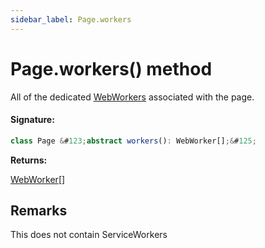 ```yaml
---
sidebar_label: Page.workers
---
```


# Page.workers() method

All of the dedicated [WebWorkers](https://developer.mozilla.org/en-US/docs/Web/API/Web_Workers_API) associated with the page.

#### Signature:

```typescript
class Page &#123;abstract workers(): WebWorker[];&#125;
```

**Returns:**

[WebWorker](./puppeteer.webworker.md)\[\]

## Remarks

This does not contain ServiceWorkers
